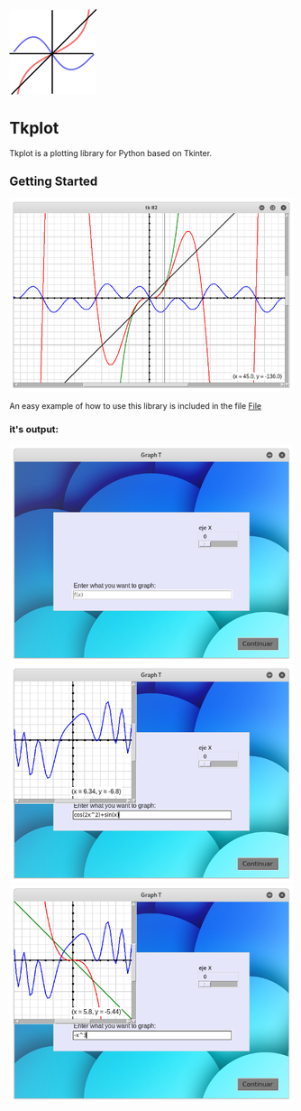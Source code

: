![Alt text](Images/logo.png?raw=true "logo")
# Tkplot
Tkplot is a plotting library for Python based on Tkinter.
## Getting Started
![Alt text](Images/graph1.png?raw=true "graph1")

An easy example of how to use this library is included in the file [File](example.py)
### it's output:
![Alt text](Images/ex1.png?raw=true "logo")
![Alt text](Images/ex2.png?raw=true "logo")
![Alt text](Images/ex3.png?raw=true "logo")
